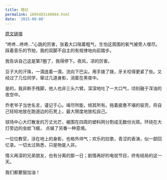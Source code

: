 ```yaml
---
title: 随记
permalink: 1695483148984.html
date: '2015-09-08'
---
```


[原文链接](https://user.qzone.qq.com/879309896/blog/1441641671)


“咚咚...咚咚...”心跳的厉害，张着大口喘着粗气，生怕这周围的氧气被旁人噬尽。踩着音乐的节拍，我的双脚不自主的有规律地向前踏步。
 
我告诉自己这是第7圈了，我得停下。夜风，凉的厉害。

豆子大的汗珠，一滴连着一滴，流向下巴尖。用手拨了拨，牙关咬得更紧了些。又经过了几位同学，窜过几道身影，消匿在黑夜中。

 是的，我非断手残脚，他人也非三头六臂。深深地吐了一大口气，顷刻融于浑浊的夜空中。

 乔老爷子当世名言，谨记于心。竭尽所能，倾其所有。拖着疲惫不堪的驱壳，将自己轻轻地放在跑道边的石凳上，最大限度地放松自己。

球场中心大灯散发的万丈光芒，被围在四周的塑料网分割成无数份光斑。环绕在大灯旁边的虫蚊飞蛾， 点缀了另番一种意境。

一位位教官，涂在地上的身影，也格外帅气；欢乐的拉歌，青涩的表演，似一部回忆录。一切太过熟悉，只是物是人非。

情义再深的兄弟朋友，也有分离的那一日；剧情再好的电视节目，终有结局的这一天。

我们都要狠加油！
